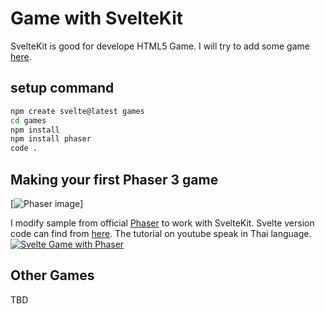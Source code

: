 # Game with SvelteKit

SvelteKit is good for develope HTML5 Game. I will try to add some game [here](src/routes/). 

## setup command
``` sh
npm create svelte@latest games
cd games
npm install
npm install phaser
code .
```


## Making your first Phaser 3 game

[![Phaser image](https://phaser.io/images/img.png)]

I modify sample from official 
[Phaser](https://phaser.io/tutorials/making-your-first-phaser-3-game/part1) 
to work with SvelteKit. Svelte version code can find from 
[here](https://github.com/schooltechx/youtube/tree/main/svelte/games/phaser-demo). 
The tutorial on youtube speak in Thai language. 
[![Svelte Game with Phaser](http://img.youtube.com/vi/Xd8x8ahuIDs/0.jpg)](https://youtu.be/Xd8x8ahuIDs )


## Other Games
TBD